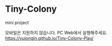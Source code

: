 # Tiny-Colony
mini project

모바일은 지원하지 않습니다.
PC Web에서 실행해주세요.
https://yujongin.github.io/Tiny-Colony-Play/
